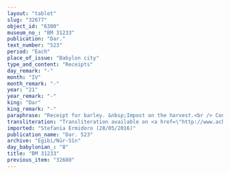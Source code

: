 ```yaml
---
layout: "tablet"
slug: "32677"
object_id: "6300"
museum_no_: "BM 31233"
publication: "Dar."
text_number: "523"
period: "Each"
place_of_issue: "Babylon city"
type_and_content: "Receipts"
day_remark: "-"
month: "IV"
month_remark: "-"
year: "21"
year_remark: "-"
king: "Dar"
king_remark: "-"
paraphrase: "Receipt for barley. &nbsp;Impost on the harvest.<br /> Concerns 3 kor (c. 540 l) of barley, impost (<em>&scaron;</em><em>ib&scaron;u</em>) on the harvest of a field in Bit-Sin-iddin(?) for Darius&rsquo; 21st year, that is booked with <strong>C</strong> (<em>ina muhhi</em>). <strong>A</strong> receives it (<em>mahāru</em>) on <strong>C</strong>&rsquo;s behalf from <strong>B</strong>. &nbsp;He will register his receipt in <strong>C</strong>&rsquo;s account and show proof of it to <strong>B</strong> (<em>u&scaron;uzzu </em><em>&ndash; nad</em><em>ānu</em>).<br /> &nbsp;<br /> <strong>A </strong>= Kāṣiru/Balāṭu; <strong>B </strong>= Marduk-nāṣir-apli/Itti-Marduk-balāṭu//Egibi; <strong>C </strong>= Andahar/Haṭṭaya"
transliteration: "Transliteration available on <a href=\"http://www.achemenet.com/en/item/?/textual-sources/texts-by-languages-and-scripts/babylonian/egibi-archive/1663819\" target=\"_blank\">Achemenet</a>"
imported: "Stefania Ermidoro (28/05/2016)"
publication_name: "Dar. 523"
archive: "Egibi/Nūr-Sîn"
day_babylonian_: "8"
title: "BM 31233"
previous_item: "32680"
---
```

